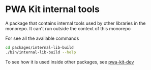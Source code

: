 # PWA Kit internal tools

A package that contains internal tools used by other libraries in the monorepo.
It can't run outside the context of this monorepo

For see all the available commands 

```bash
cd packages/internal-lib-build
./bin/internal-lib-build --help
```

To see how it is used inside other packages, see [pwa-kit-dev](https://github.com/SalesforceCommerceCloud/pwa-kit/blob/v2/packages/pwa-kit-dev/package.json#L29)
